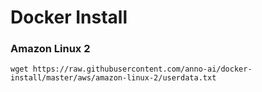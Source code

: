 # Docker Install

### Amazon Linux 2
```wget https://raw.githubusercontent.com/anno-ai/docker-install/master/aws/amazon-linux-2/userdata.txt```
